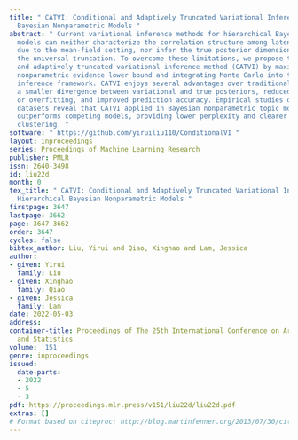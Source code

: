 ```yaml
---
title: " CATVI: Conditional and Adaptively Truncated Variational Inference for Hierarchical
  Bayesian Nonparametric Models "
abstract: " Current variational inference methods for hierarchical Bayesian nonparametric
  models can neither characterize the correlation structure among latent variables
  due to the mean-field setting, nor infer the true posterior dimension because of
  the universal truncation. To overcome these limitations, we propose the conditional
  and adaptively truncated variational inference method (CATVI) by maximizing the
  nonparametric evidence lower bound and integrating Monte Carlo into the variational
  inference framework. CATVI enjoys several advantages over traditional methods, including
  a smaller divergence between variational and true posteriors, reduced risk of underfitting
  or overfitting, and improved prediction accuracy. Empirical studies on three large
  datasets reveal that CATVI applied in Bayesian nonparametric topic models substantially
  outperforms competing models, providing lower perplexity and clearer topic-words
  clustering. "
software: " https://github.com/yiruiliu110/ConditionalVI "
layout: inproceedings
series: Proceedings of Machine Learning Research
publisher: PMLR
issn: 2640-3498
id: liu22d
month: 0
tex_title: " CATVI: Conditional and Adaptively Truncated Variational Inference for
  Hierarchical Bayesian Nonparametric Models "
firstpage: 3647
lastpage: 3662
page: 3647-3662
order: 3647
cycles: false
bibtex_author: Liu, Yirui and Qiao, Xinghao and Lam, Jessica
author:
- given: Yirui
  family: Liu
- given: Xinghao
  family: Qiao
- given: Jessica
  family: Lam
date: 2022-05-03
address:
container-title: Proceedings of The 25th International Conference on Artificial Intelligence
  and Statistics
volume: '151'
genre: inproceedings
issued:
  date-parts:
  - 2022
  - 5
  - 3
pdf: https://proceedings.mlr.press/v151/liu22d/liu22d.pdf
extras: []
# Format based on citeproc: http://blog.martinfenner.org/2013/07/30/citeproc-yaml-for-bibliographies/
---
```

